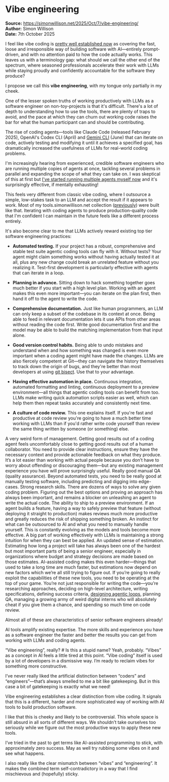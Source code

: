 # Vibe engineering

**Source:** https://simonwillison.net/2025/Oct/7/vibe-engineering/  
**Author:** Simon Willison  
**Date:** 7th October 2025

I feel like vibe coding is [pretty well established now](https://simonwillison.net/2025/Mar/19/vibe-coding/) as covering the fast, loose and irresponsible way of building software with AI—entirely prompt-driven, and with no attention paid to how the code actually works. This leaves us with a terminology gap: what should we call the other end of the spectrum, where seasoned professionals accelerate their work with LLMs while staying proudly and confidently accountable for the software they produce?

I propose we call this **vibe engineering**, with my tongue only partially in my cheek.

One of the lesser spoken truths of working productively with LLMs as a software engineer on non-toy-projects is that it's difficult. There's a lot of depth to understanding how to use the tools, there are plenty of traps to avoid, and the pace at which they can churn out working code raises the bar for what the human participant can and should be contributing.

The rise of coding agents—tools like Claude Code (released February 2025), OpenAI's Codex CLI (April) and [Gemini CLI](https://github.com/google-gemini/gemini-cli) (June) that can iterate on code, actively testing and modifying it until it achieves a specified goal, has dramatically increased the usefulness of LLMs for real-world coding problems.

I'm increasingly hearing from experienced, credible software engineers who are running multiple copies of agents at once, tackling several problems in parallel and expanding the scope of what they can take on. I was skeptical of this at first but [I've started running multiple agents myself now](https://simonwillison.net/2025/Oct/5/parallel-coding-agents/) and it's surprisingly effective, if mentally exhausting!

This feels very different from classic vibe coding, where I outsource a simple, low-stakes task to an LLM and accept the result if it appears to work. Most of my tools.simonwillison.net collection ([previously](https://simonwillison.net/2025/Sep/4/highlighted-tools/)) were built like that. Iterating with coding agents to produce production-quality code that I'm confident I can maintain in the future feels like a different process entirely.

It's also become clear to me that LLMs actively reward existing top tier software engineering practices:

- **Automated testing.** If your project has a robust, comprehensive and stable test suite agentic coding tools can fly with it. Without tests? Your agent might claim something works without having actually tested it at all, plus any new change could break an unrelated feature without you realizing it. Test-first development is particularly effective with agents that can iterate in a loop.

- **Planning in advance.** Sitting down to hack something together goes much better if you start with a high level plan. Working with an agent makes this even more important—you can iterate on the plan first, then hand it off to the agent to write the code.

- **Comprehensive documentation.** Just like human programmers, an LLM can only keep a subset of the codebase in its context at once. Being able to feed in relevant documentation lets it use APIs from other areas without reading the code first. Write good documentation first and the model may be able to build the matching implementation from that input alone.

- **Good version control habits.** Being able to undo mistakes and understand when and how something was changed is even more important when a coding agent might have made the changes. LLMs are also fiercely competent at Git—they can navigate the history themselves to track down the origin of bugs, and they're better than most developers at using [git bisect](https://til.simonwillison.net/git/git-bisect). Use that to your advantage.

- **Having effective automation in place.** Continuous integration, automated formatting and linting, continuous deployment to a preview environment—all things that agentic coding tools can benefit from too. LLMs make writing quick automation scripts easier as well, which can help them then repeat tasks accurately and consistently next time.

- **A culture of code review.** This one explains itself. If you're fast and productive at code review you're going to have a much better time working with LLMs than if you'd rather write code yourself than review the same thing written by someone (or something) else.

A very weird form of management. Getting good results out of a coding agent feels uncomfortably close to getting good results out of a human collaborator. You need to provide clear instructions, ensure they have the necessary context and provide actionable feedback on what they produce. It’s a lot easier than working with actual people because you don’t have to worry about offending or discouraging them—but any existing management experience you have will prove surprisingly useful.
Really good manual QA (quality assurance). Beyond automated tests, you need to be really good at manually testing software, including predicting and digging into edge-cases.
Strong research skills. There are dozens of ways to solve any given coding problem. Figuring out the best options and proving an approach has always been important, and remains a blocker on unleashing an agent to write the actual code.
The ability to ship to a preview environment. If an agent builds a feature, having a way to safely preview that feature (without deploying it straight to production) makes reviews much more productive and greatly reduces the risk of shipping something broken.
An instinct for what can be outsourced to AI and what you need to manually handle yourself. This is constantly evolving as the models and tools become more effective. A big part of working effectively with LLMs is maintaining a strong intuition for when they can best be applied.
An updated sense of estimation. Estimating how long a project will take has always been one of the hardest but most important parts of being a senior engineer, especially in organizations where budget and strategy decisions are made based on those estimates. AI-assisted coding makes this even harder—things that used to take a long time are much faster, but estimations now depend on new factors which we’re all still trying to figure out.
If you’re going to really exploit the capabilities of these new tools, you need to be operating at the top of your game. You’re not just responsible for writing the code—you’re researching approaches, deciding on high-level architecture, writing specifications, defining success criteria, [designing agentic loops](https://simonwillison.net/2025/Sep/30/designing-agentic-loops/), planning QA, managing a growing army of weird digital interns who will absolutely cheat if you give them a chance, and spending so much time on code review.

Almost all of these are characteristics of senior software engineers already!

AI tools amplify existing expertise. The more skills and experience you have as a software engineer the faster and better the results you can get from working with LLMs and coding agents.

“Vibe engineering”, really? #
Is this a stupid name? Yeah, probably. “Vibes” as a concept in AI feels a little tired at this point. “Vibe coding” itself is used by a lot of developers in a dismissive way. I’m ready to reclaim vibes for something more constructive.

I’ve never really liked the artificial distinction between “coders” and “engineers”—that’s always smelled to me a bit like gatekeeping. But in this case a bit of gatekeeping is exactly what we need!

Vibe engineering establishes a clear distinction from vibe coding. It signals that this is a different, harder and more sophisticated way of working with AI tools to build production software.

I like that this is cheeky and likely to be controversial. This whole space is still absurd in all sorts of different ways. We shouldn’t take ourselves too seriously while we figure out the most productive ways to apply these new tools.

I’ve tried in the past to get terms like AI-assisted programming to stick, with approximately zero success. May as well try rubbing some vibes on it and see what happens.

I also really like the clear mismatch between “vibes” and “engineering”. It makes the combined term self-contradictory in a way that I find mischievous and (hopefully) sticky.